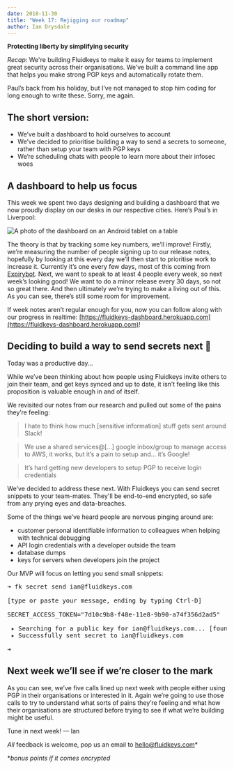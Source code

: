 ```yaml
---
date: 2018-11-30
title: "Week 17: Rejigging our roadmap"
author: Ian Drysdale
---
```

**Protecting liberty by simplifying security**

_Recap_: We're building Fluidkeys to make it easy for teams to implement great security across their organisations. We’ve built a command line app that helps you make strong PGP keys and automatically rotate them.

Paul’s back from his holiday, but I’ve not managed to stop him coding for long enough to write these. Sorry, me again.

## The short version:
* We’ve built a dashboard to hold ourselves to account
* We’ve decided to prioritise building a way to send a secrets to someone, rather than setup your team with PGP keys
* We’re scheduling chats with people to learn more about their infosec woes

## A dashboard to help us focus
This week we spent two days designing and building a dashboard that we now proudly display on our desks in our respective cities. Here’s Paul’s in Liverpool:

![A photo of the dashboard on an Android tablet on a table](/images/weeknotes/week-17/2018-11-30-dashboard.jpg)

The theory is that by tracking some key numbers, we’ll improve! Firstly, we’re measuring the number of people signing up to our release notes, hopefully by looking at this every day we’ll then start to prioritise work to increase it. Currently it’s one every few days, most of this coming from [Expirybot](https://www.expirybot.com/). Next, we want to speak to at least 4 people every week, so next week’s looking good! We want to do a minor release every 30 days, so not so great there. And then ultimately we’re trying to make a living out of this. As you can see, there’s still some room for improvement.

If week notes aren’t regular enough for you, now you can follow along with our progress in realtime: [https://fluidkeys-dashboard.herokuapp.com](https://fluidkeys-dashboard.herokuapp.com)!

## Deciding to build a way to send secrets next 🤫
Today was a productive day…

While we’ve been thinking about how people using Fluidkeys invite others to join their team, and get keys synced and up to date, it isn’t feeling like this proposition is valuable enough in and of itself.

We revisited our notes from our research and pulled out some of the pains they’re feeling:

> I hate to think how much [sensitive information] stuff gets sent around Slack!

> We use a shared services@[…] google inbox/group to manage access to AWS, it works, but it’s a pain to setup and… it’s Google!

> It’s hard getting new developers to setup PGP to receive login credentials

We’ve decided to address these next. With Fluidkeys you can send secret snippets to your team-mates. They'll be end-to-end encrypted, so safe from any prying eyes and data-breaches.

Some of the things we’ve heard people are nervous pinging around are:

* customer personal identifiable information to colleagues when helping with technical debugging
* API login credentials with a developer outside the team
* database dumps
* keys for servers when developers join the project

Our MVP will focus on letting you send small snippets:

<pre class="terminal">
<span class="prompt">➜</span> fk secret send ian@fluidkeys.com

[type or paste your message, ending by typing Ctrl-D]

<span class="information">SECRET_ACCESS_TOKEN="7d10c9b8-f48e-11e8-9b90-a74f356d2ad5"</span>

 ▸ Searching for a public key for ian@fluidkeys.com... [<span class="positive">found</span>]
 <span class="positive">▸ Successfully sent secret to ian@fluidkeys.com</span>

<span class="prompt">➜</span>
</pre>

## Next week we’ll see if we’re closer to the mark
As you can see, we’ve five calls lined up next week with people either using PGP in their organisations or interested in it. Again we’re going to use those calls to try to understand what sorts of pains they’re feeling and what how their organisations are structured before trying to see if what we’re building might be useful.

Tune in next week!
— Ian

*All* feedback is welcome, pop us an email to
[hello@fluidkeys.com](mailto:hello@fluidkeys.com)*

*_bonus points if it comes encrypted_
